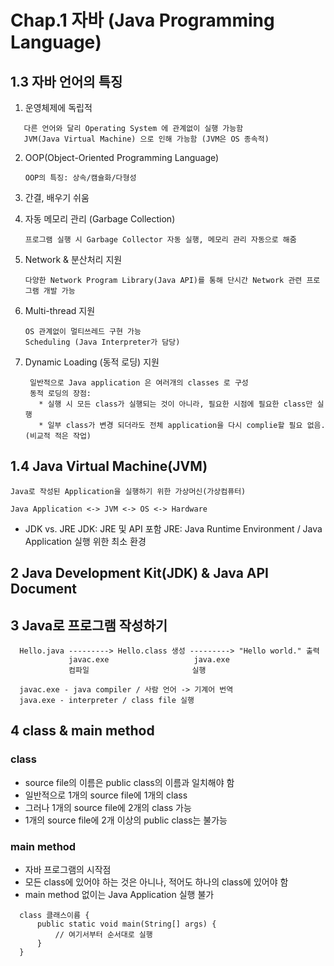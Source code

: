 # Chap.1 자바 (Java Programming Language)

## 1.3 자바 언어의 특징

  1) 운영체제에 독립적   
  ```  
     다른 언어와 달리 Operating System 에 관계없이 실행 가능함   
     JVM(Java Virtual Machine) 으로 인해 가능함 (JVM은 OS 종속적)
  ```  
  2) OOP(Object-Oriented Programming Language) 
     ```
     OOP의 특징: 상속/캠슐화/다형성
     ```
  3) 간결, 배우기 쉬움

  4) 자동 메모리 관리 (Garbage Collection)  
     ```
     프로그램 실행 시 Garbage Collector 자동 실행, 메모리 관리 자동으로 해줌
     ```      
  5) Network & 분산처리 지원  
     ```
     다양한 Network Program Library(Java API)를 통해 단시간 Network 관련 프로그램 개발 가능
     ```
  6) Multi-thread 지원
     ``` 
     OS 관계없이 멀티쓰레드 구현 가능   
     Scheduling (Java Interpreter가 담당)
     ``` 
  7) Dynamic Loading (동적 로딩) 지원
     ```  
      일반적으로 Java application 은 여러개의 classes 로 구성  
      동적 로딩의 장점:   
        * 실행 시 모든 class가 실행되는 것이 아니라, 필요한 시점에 필요한 class만 실행
        * 일부 class가 변경 되더라도 전체 application을 다시 complie할 필요 없음. (비교적 적은 작업)
     ```
## 1.4 Java Virtual Machine(JVM)   
    Java로 작성된 Application을 실행하기 위한 가상머신(가상컴퓨터)
  
    Java Application <-> JVM <-> OS <-> Hardware

  * JDK vs. JRE
    JDK: JRE 및 API 포함
    JRE: Java Runtime Environment / Java Application 실행 위한 최소 환경



## 2 Java Development Kit(JDK) & Java API Document



## 3 Java로 프로그램 작성하기
```
  Hello.java ---------> Hello.class 생성 ---------> "Hello world." 출력     
             javac.exe                   java.exe       
             컴파일                       실행      
             
  javac.exe - java compiler / 사람 언어 -> 기계어 번역
  java.exe - interpreter / class file 실행
```  

## 4 class & main method
  
### class
  * source file의 이름은 public class의 이름과 일치해야 함
  * 일반적으로 1개의 source file에 1개의 class
  * 그러나 1개의 source file에 2개의 class 가능
  * 1개의 source file에 2개 이상의 public class는 불가능
  
### main method
  * 자바 프로그램의 시작점
  * 모든 class에 있어야 하는 것은 아니나, 적어도 하나의 class에 있어야 함
  * main method 없이는 Java Application 실행 불가
 
  
```  
  class 클래스이름 {
      public static void main(String[] args) {
          // 여기서부터 순서대로 실행
      }
  } 
```

